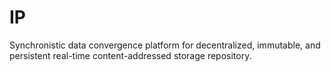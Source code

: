 # IP
Synchronistic data convergence platform for decentralized, immutable, and persistent real-time content-addressed storage repository.
